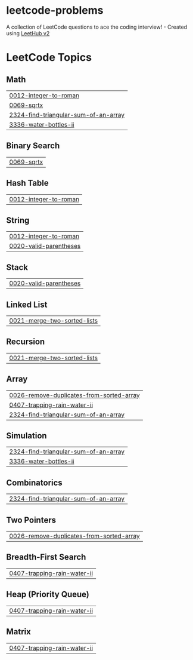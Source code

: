 # leetcode-problems
A collection of LeetCode questions to ace the coding interview! - Created using [LeetHub v2](https://github.com/arunbhardwaj/LeetHub-2.0)

<!---LeetCode Topics Start-->
# LeetCode Topics
## Math
|  |
| ------- |
| [0012-integer-to-roman](https://github.com/nanduthota/leetcode-problems/tree/master/0012-integer-to-roman) |
| [0069-sqrtx](https://github.com/nanduthota/leetcode-problems/tree/master/0069-sqrtx) |
| [2324-find-triangular-sum-of-an-array](https://github.com/nanduthota/leetcode-problems/tree/master/2324-find-triangular-sum-of-an-array) |
| [3336-water-bottles-ii](https://github.com/nanduthota/leetcode-problems/tree/master/3336-water-bottles-ii) |
## Binary Search
|  |
| ------- |
| [0069-sqrtx](https://github.com/nanduthota/leetcode-problems/tree/master/0069-sqrtx) |
## Hash Table
|  |
| ------- |
| [0012-integer-to-roman](https://github.com/nanduthota/leetcode-problems/tree/master/0012-integer-to-roman) |
## String
|  |
| ------- |
| [0012-integer-to-roman](https://github.com/nanduthota/leetcode-problems/tree/master/0012-integer-to-roman) |
| [0020-valid-parentheses](https://github.com/nanduthota/leetcode-problems/tree/master/0020-valid-parentheses) |
## Stack
|  |
| ------- |
| [0020-valid-parentheses](https://github.com/nanduthota/leetcode-problems/tree/master/0020-valid-parentheses) |
## Linked List
|  |
| ------- |
| [0021-merge-two-sorted-lists](https://github.com/nanduthota/leetcode-problems/tree/master/0021-merge-two-sorted-lists) |
## Recursion
|  |
| ------- |
| [0021-merge-two-sorted-lists](https://github.com/nanduthota/leetcode-problems/tree/master/0021-merge-two-sorted-lists) |
## Array
|  |
| ------- |
| [0026-remove-duplicates-from-sorted-array](https://github.com/nanduthota/leetcode-problems/tree/master/0026-remove-duplicates-from-sorted-array) |
| [0407-trapping-rain-water-ii](https://github.com/nanduthota/leetcode-problems/tree/master/0407-trapping-rain-water-ii) |
| [2324-find-triangular-sum-of-an-array](https://github.com/nanduthota/leetcode-problems/tree/master/2324-find-triangular-sum-of-an-array) |
## Simulation
|  |
| ------- |
| [2324-find-triangular-sum-of-an-array](https://github.com/nanduthota/leetcode-problems/tree/master/2324-find-triangular-sum-of-an-array) |
| [3336-water-bottles-ii](https://github.com/nanduthota/leetcode-problems/tree/master/3336-water-bottles-ii) |
## Combinatorics
|  |
| ------- |
| [2324-find-triangular-sum-of-an-array](https://github.com/nanduthota/leetcode-problems/tree/master/2324-find-triangular-sum-of-an-array) |
## Two Pointers
|  |
| ------- |
| [0026-remove-duplicates-from-sorted-array](https://github.com/nanduthota/leetcode-problems/tree/master/0026-remove-duplicates-from-sorted-array) |
## Breadth-First Search
|  |
| ------- |
| [0407-trapping-rain-water-ii](https://github.com/nanduthota/leetcode-problems/tree/master/0407-trapping-rain-water-ii) |
## Heap (Priority Queue)
|  |
| ------- |
| [0407-trapping-rain-water-ii](https://github.com/nanduthota/leetcode-problems/tree/master/0407-trapping-rain-water-ii) |
## Matrix
|  |
| ------- |
| [0407-trapping-rain-water-ii](https://github.com/nanduthota/leetcode-problems/tree/master/0407-trapping-rain-water-ii) |
<!---LeetCode Topics End-->